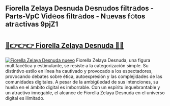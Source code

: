 ## Fiorella Zelaya Desnuda D𝚎sn𝚞dos filtr𝚊dos - Parts-VpC Vid𝚎os filtr𝚊dos - N𝚞evas f𝚘tos atr𝚊ctivas 9pjZ1

# <h2><a href="http://mbaf50v.tromn.icu/?c=Fiorella+Zelaya+Desnuda">🔗👉👉👉 Fiorella Zelaya Desnuda 🔗🔗</a></h2>

[![Fiorella Zelaya Desnuda nuevo](https://i.imgur.com/pEAQMta.gif)](http://mbaf50v.tromn.icu/?c=Fiorella+Zelaya+Desnuda)
Fiorella Zelaya Desnuda, una figura multifacética y estimulante, se resiste a la categorización simple. Su distintivo estilo en línea ha cautivado y provocado a los espectadores, provocando debates sobre ética, autoexpresión y las complejidades de las comunidades digitales. A pesar de la ambigüedad de sus intenciones, su huella en el ámbito digital es imborrable. Con un espíritu inquebrantable y un atractivo innegable, el alcance de Fiorella Zelaya Desnuda en el universo digital es ilimitado.
